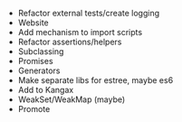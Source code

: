 - Refactor external tests/create logging
- Website
- Add mechanism to import scripts
- Refactor assertions/helpers
- Subclassing
- Promises
- Generators
- Make separate libs for estree, maybe es6
- Add to Kangax
- WeakSet/WeakMap (maybe)
- Promote